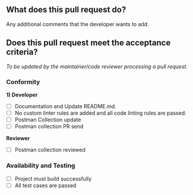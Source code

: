## What does this pull request do?

<!---
To be updated by the developer creating a pull request , internal test
--->

Any additional comments that the developer wants to add.

## Does this pull request meet the acceptance criteria?

_To be updated by the maintainer/code reviewer processing a pull request._

### Conformity

**1) Developer**

- [ ] Documentation and Update README.md.
- [ ] No custom linter rules are added and all code linting rules are passed.
- [ ] Postman Collection update
- [ ] Postman collection PR send

**Reviewer**

- [ ] Postman collection reviewed

### Availability and Testing

- [ ] Project must build successfully
- [ ] All test cases are passed
